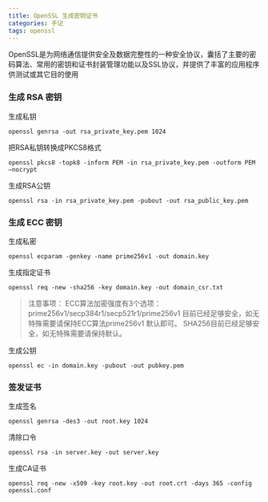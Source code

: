 ```yaml
---
title: OpenSSL 生成密钥证书
categories: 手记
tags: openssl
---
```


OpenSSL是为网络通信提供安全及数据完整性的一种安全协议，囊括了主要的密码算法、常用的密钥和证书封装管理功能以及SSL协议，并提供了丰富的应用程序供测试或其它目的使用

### 生成 RSA 密钥

生成私钥

```shell script
openssl genrsa -out rsa_private_key.pem 1024
```

把RSA私钥转换成PKCS8格式

```shell script
openssl pkcs8 -topk8 -inform PEM -in rsa_private_key.pem -outform PEM –nocrypt
```

生成RSA公钥

```shell script
openssl rsa -in rsa_private_key.pem -pubout -out rsa_public_key.pem
```

### 生成 ECC 密钥

生成私密

```shell script
openssl ecparam -genkey -name prime256v1 -out domain.key 
```

生成指定证书

```shell script
openssl req -new -sha256 -key domain.key -out domain_csr.txt
```

> 注意事项： ECC算法加密强度有3个选项：prime256v1/secp384r1/secp521r1/prime256v1 目前已经足够安全，如无特殊需要请保持ECC算法prime256v1 默认即可。 SHA256目前已经足够安全，如无特殊需要请保持默认。

生成公钥

```shell script
openssl ec -in domain.key -pubout -out pubkey.pem
```

### 签发证书

生成签名

```shell script
openssl genrsa -des3 -out root.key 1024
```

清除口令

```shell script
openssl rsa -in server.key -out server.key
```

生成CA证书

```shell script
openssl req -new -x509 -key root.key -out root.crt -days 365 -config openssl.conf
```
